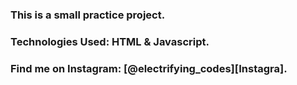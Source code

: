 ### This is a small practice project.

### Technologies Used: HTML & Javascript.

### Find me on Instagram: [@electrifying_codes][Instagra].

[Instgram]: https://www.instagram.com/electrifying_codes